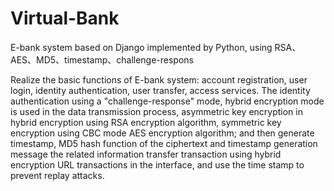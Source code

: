 # Virtual-Bank
E-bank system based on Django implemented by Python, using RSA、AES、MD5、timestamp、challenge-respons

Realize the basic functions of E-bank system: account registration, user login, identity authentication, user transfer, access services. The identity authentication using a "challenge-response" mode, hybrid encryption mode is used in the data transmission process, asymmetric key encryption in hybrid encryption using RSA encryption algorithm, symmetric key encryption using CBC mode AES encryption algorithm; and then generate timestamp, MD5 hash function of the ciphertext and timestamp generation message the related information transfer transaction using hybrid encryption URL transactions in the interface, and use the time stamp to prevent replay attacks.
